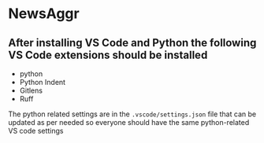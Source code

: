 # NewsAggr

## After installing VS Code and Python the following VS Code extensions should be installed

-   python
-   Python Indent
-   Gitlens
-   Ruff

The python related settings are in the `.vscode/settings.json` file that can be updated as per needed so everyone should have the same python-related VS code settings
